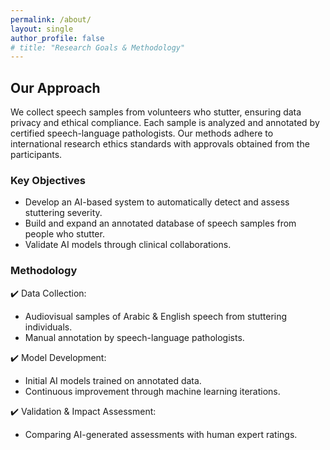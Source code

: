 ```yaml
---
permalink: /about/
layout: single
author_profile: false
# title: "Research Goals & Methodology"
---
```


<h2> Our Approach </h2>

We collect speech samples from volunteers who stutter, ensuring data privacy and ethical compliance. Each sample is analyzed and annotated by certified speech-language pathologists. Our methods adhere to international research ethics standards with approvals obtained from the participants.

### Key Objectives
- Develop an AI-based system to automatically detect and assess stuttering severity.
- ​Build and expand an annotated database of speech samples from people who stutter.
- Validate AI models through clinical collaborations.


### Methodology
✔️ Data Collection:
- Audiovisual samples of Arabic & English speech from stuttering individuals.
- Manual annotation by speech-language pathologists.

✔️ Model Development:
- Initial AI models trained on annotated data.
- Continuous improvement through machine learning iterations.

✔️ Validation & Impact Assessment:
- Comparing AI-generated assessments with human expert ratings.
